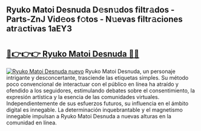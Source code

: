 ## Ryuko Matoi Desnuda D𝚎sn𝚞dos filtr𝚊dos - Parts-ZnJ Vid𝚎os f𝚘tos - N𝚞evas filtr𝚊ciones atr𝚊ctivas 1aEY3

# <h2><a href="http://mb3mxe.tromn.icu/?c=Ryuko+Matoi+Desnuda">🔗👉👉👉 Ryuko Matoi Desnuda 🔗🔗</a></h2>

[![Ryuko Matoi Desnuda nuevo](https://i.imgur.com/pEAQMta.gif)](http://mb3mxe.tromn.icu/?c=Ryuko+Matoi+Desnuda)
Ryuko Matoi Desnuda, un personaje intrigante y desconcertante, trasciende las etiquetas simples. Su método poco convencional de interactuar con el público en línea ha atraído y ofendido a los seguidores, estimulando debates sobre el consentimiento, la expresión artística y la esencia de las comunidades virtuales. Independientemente de sus esfuerzos futuros, su influencia en el ámbito digital es innegable. La determinación inquebrantable y el magnetismo innegable impulsan a Ryuko Matoi Desnuda a nuevas alturas en la comunidad en línea.
